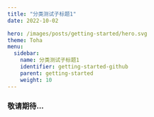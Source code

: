 ```yaml
---
title: "分类测试子标题1"
date: 2022-10-02

hero: /images/posts/getting-started/hero.svg
theme: Toha
menu:
  sidebar:
    name: 分类测试子标题1
    identifier: getting-started-github
    parent: getting-started
    weight: 10
---
```

### 敬请期待...